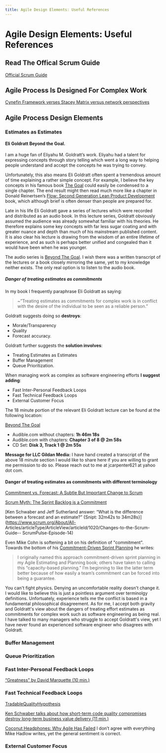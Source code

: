 ```yaml
---
title: Agile Design Elements: Useful References
---
```


# Agile Design Elements: Useful References

## Read The Offical Scrum Guide

[Official Scrum Guide](http://scrumguides.org/)

## Agile Process Is Designed For Complex Work

[Cynefin Framework verses Stacey Matrix versus network perspectives](http://mandenews.blogspot.com/2010/08/test3.html)

## Agile Process Design Elements


### Estimates as Estimates

#### Eli Goldratt Beyond the Goal. 

I am a huge fan of Eliyahu M. Goldratt’s work. Eliyahu had a talent for expressing concepts through story telling which went a long way to helping people understand and accept the concepts he was trying to convey. 

Unfortunately, this also means Eli Goldratt often spent a tremendous amount of time explaining a rather simple concept. For example, I believe the key concepts in his famous book [The Goal](https://www.amazon.com/Goal-Process-Ongoing-Improvement/dp/0884271951) could easily be condensed to a single chapter. The end result might then read much more like a chapter in Donald Reinertsen’s [Flow: Second Generation Lean Product Development](https://www.amazon.com/Principles-Product-Development-Flow-Generation/dp/1935401009) book, which although brief is often denser than people are prepared for.

Late in his life Eli Goldratt gave a series of lectures which were recorded and distributed as an audio book. In this lecture series, Goldratt obviously assumed the audience was already somewhat familiar with his theories. He therefore explains some key concepts with far less sugar coating and with greater nuance and depth than much of his mainstream published content. It is also clear his lecture is drawing from the wisdom of an entire lifetime of experience, and as such is perhaps better unified and congealed than it would have been when he was younger.

The audio series is [Beyond The Goal](https://www.amazon.com/Beyond-Goal-Theory-Constraints/dp/B000ELJ9NO). I wish there was a written transcript of the lectures or a book closely mirroring the same, yet to my knowledge neither exists. The only real option is to listen to the audio book.

##### Danger of treating estimates as commitments

In my book I frequently paraphrase Eli Goldratt as saying:
>~”Treating estimates as commitments for complex work is in conflict with the desire of the individual to be seen as a reliable person.”

Goldratt suggests doing so **destroys**:

+ Morale/Transparency
+ Quality
+ Forecast accuracy.

Goldratt further suggests the **solution involves**:

+ Treating Estimates as Estimates
+ Buffer Management
+ Queue Prioritization. 

When managing work as complex as software engineering efforts **I suggest adding**:

+ Fast Inter-Personal Feedback Loops
+ Fast Technical Feedback Loops
+ External Customer Focus

The 18 minute portion of the relevant Eli Goldratt lecture can be found at the following location:

[Beyond The Goal](https://www.amazon.com/Beyond-Goal-Theory-Constraints/dp/B000ELJ9NO)

+ Audible.com without chapters: **1h 46m 18s**
+ Audible.com with chapters: **Chapter 3 of 8 @ 2m 58s**
+ CD Set: **Disk 3, Track 1 @ 2m 55s**

**Message for LLC Gildan Media:** 
I have hand created a transcript of the above 18 minute section I would like to share here if you are willing to grant me permission to do so. Please reach out to me at jcarpenter621 at yahoo dot com.

#### Danger of treating estimates as commitments with different terminology

[Commitment vs. Forecast: A Subtle But Important Change to Scrum](https://www.scrum.org/resources/commitment-vs-forecast-subtle-important-change-scrum)

[Scrum Myth: The Sprint Backlog is a Commitment](https://www.scrum.org/resources/blog/scrum-myth-sprint-backlog-commitment)


[Ken Schwaber and Jeff Sutherland answer: “What is the difference between a forecast and an estimate?” {Snipt: 32m42s to 34m28s}](https://www.scrum.org/About/All- Articles/articleType/ArticleView/articleId/1020/Changes-to-the-Scrum-Guide-- ScrumPulse-Episode-14)

Even Mike Cohn is softening a bit on his definition of "commitment". Towards the bottom of his [Commitment-Driven Sprint Planning](https://www.mountaingoatsoftware.com/blog/commitment-driven-planning) he writes:
>I originally named this approach commitment-driven sprint planning in my Agile Estimating and Planning book; others have taken to calling this “capacity-based planning.” I’m beginning to like the latter term better because of how easily a team’s commitment can be forced into being a guarantee.

You can't fight physics. Denying an uncomfortable reality doesn't change it. I would like to believe this is just a pointless argument over terminolgy definitions. Unfortuately, experience tells me the conflict is based in a fundamental philosophical disagreement. As for me, I accept both gravity and Goldratt's view about the dangers of treating effort estimates as commitments for complex work such as software engineering as being real. I have talked to many managers who struggle to accept Goldratt's view, yet I have never found an experienced software engineer who disagrees with Goldratt.
 

### Buffer Management

### Queue Prioritization

### Fast Inter-Personal Feedback Loops

[“Greatness” by David Marquette (10 min.)](https://www.youtube.com/watch?v=OqmdLcyES_Q)

### Fast Technical Feedback Loops

[TradableQualityHypothesis](https://martinfowler.com/bliki/TradableQualityHypothesis.html)

[Ken Schwaber talks about how short-term code quality compromises destroy long-term business value delivery (11 min.)](https://www.youtube.com/watch?v=vwEZoBuOT9w)

[Coconut Headphones: Why Agile Has Failed](http://mikehadlow.blogspot.com/2014/03/coconut-headphones-why-agile-has-failed.html)
I don’t agree with everything Mike Hadlow writes, yet the general sentiment is correct.

### External Customer Focus
